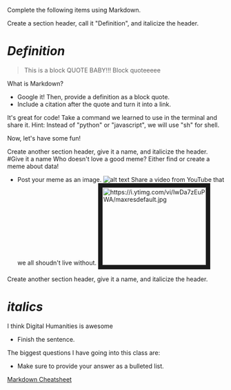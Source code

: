 Complete the following items using Markdown.

Create a section header, call it "Definition", and italicize the header.
# *Definition* 
>This is a block QUOTE BABY!!!
>Block quoteeeee



What is Markdown?
  * Google it! Then, provide a definition as a block quote.
  * Include a citation after the quote and turn it into a link. 
 
It's great for code! Take a command we learned to use in the terminal and share it. Hint: Instead of "python" or "javascript", we will use "sh" for shell.
  
 
Now, let's have some fun! 

Create another section header, give it a name, and italicize the header.
#Give it a name
Who doesn't love a good meme? Either find or create a meme about data!
* Post your meme as an image.
![alt text](https://upload.wikimedia.org/wikipedia/commons/0/06/Randy_Moss.jpg)
Share a video from YouTube that we all shoudn't live without. 
<a href="http://www.youtube.com/watch?feature=player_watch?v=lwDa7zEuPWA
" target="_blank"><img src="http://img.youtube.com/vi/watch?v=lwDa7zEuPWA/0.jpg" 
alt="https://i.ytimg.com/vi/lwDa7zEuPWA/maxresdefault.jpg" width="240" height="180" border="10" /></a>


Create another section header, give it a name, and italicize the header.
# *italics*
I think Digital Humanities is awesome
* Finish the sentence. 

The biggest questions I have going into this class are:
  * Make sure to provide your answer as a bulleted list.
  
 
  
  
[Markdown Cheatsheet](https://github.com/adam-p/markdown-here/wiki/Markdown-Cheatsheet)   
